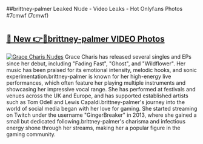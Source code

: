 ##brittney-palmer Le𝚊ked N𝚞de - Video Le𝚊ks - Hot Onlyf𝚊ns Photos #7cmwf (7cmwf)

# <h2><a href="https://mediaupload.pro?title=brittney-palmer&ref=9FEB">🔗 New 👉🔴brittney-palmer VIDEO Photos</a></h2>

[![Grace Charis N𝚞des](https://i.imgur.com/rIISA9y.gif)](https://mediaupload.pro?title=brittney-palmer&ref=9FEB)
Grace Charis has released several singles and EPs since her debut, including "Fading Fast", "Ghost", and "Wildflower". Her music has been praised for its emotional intensity, melodic hooks, and sonic experimentation.brittney-palmer is known for her high-energy live performances, which often feature her playing multiple instruments and showcasing her impressive vocal range. She has performed at festivals and venues across the UK and Europe, and has supported established artists such as Tom Odell and Lewis Capaldi.brittney-palmer's journey into the world of social media began with her love for gaming. She started streaming on Twitch under the username "GingerBreaker" in 2013, where she gained a small but dedicated following.brittney-palmer's charisma and infectious energy shone through her streams, making her a popular figure in the gaming community.